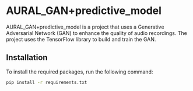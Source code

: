 # AURAL_GAN+predictive_model

AURAL_GAN+predictive_model is a project that uses a Generative Adversarial Network (GAN) to enhance the quality of audio recordings. The project uses the TensorFlow library to build and train the GAN.

## Installation

To install the required packages, run the following command:

```bash
pip install -r requirements.txt



